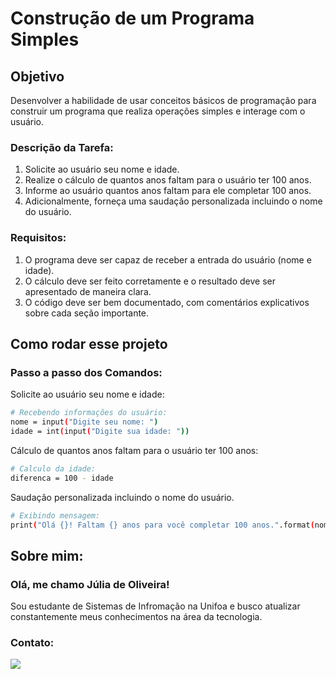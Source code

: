 # Construção de um Programa Simples

## Objetivo
Desenvolver a habilidade de usar conceitos básicos de programação para construir um programa que realiza operações simples e interage com o usuário.

### Descrição da Tarefa:
1. Solicite ao usuário seu nome e idade.
2. Realize o cálculo de quantos anos faltam para o usuário ter 100 anos.
3. Informe ao usuário quantos anos faltam para ele completar 100 anos.
4. Adicionalmente, forneça uma saudação personalizada incluindo o nome do usuário.

### Requisitos:
1. O programa deve ser capaz de receber a entrada do usuário (nome e idade).
2. O cálculo deve ser feito corretamente e o resultado deve ser apresentado de maneira clara.
3. O código deve ser bem documentado, com comentários explicativos sobre cada seção importante.

##  Como rodar esse projeto

### Passo a passo dos Comandos:

Solicite ao usuário seu nome e idade:

```bash
# Recebendo informações do usuário:
nome = input("Digite seu nome: ")
idade = int(input("Digite sua idade: "))
```

Cálculo de quantos anos faltam para o usuário ter 100 anos:
```bash
# Calculo da idade:
diferenca = 100 - idade
```

Saudação personalizada incluindo o nome do usuário.
```bash
# Exibindo mensagem:
print("Olá {}! Faltam {} anos para você completar 100 anos.".format(nome,diferenca))
```

## Sobre mim:
### Olá, me chamo Júlia de Oliveira!
Sou estudante de Sistemas de Infromação na Unifoa e busco atualizar constantemente meus conhecimentos na área da tecnologia.

### Contato:
<div> 
  <a href = "mailto:julia.oliveira9834@gmail.com"><img src="https://img.shields.io/badge/-Gmail-%23333?style=for-the-badge&logo=gmail&logoColor=white" target="_blank"></a>
</div>
